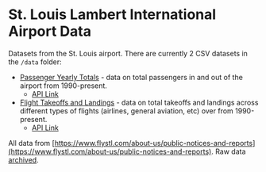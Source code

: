 # St. Louis Lambert International Airport Data

Datasets from the St. Louis airport. There are currently 2 CSV datasets in the `/data` folder:

* [Passenger Yearly Totals](https://github.com/gavinr/stl-lambert-airport-data/blob/master/data/passenger-yearly-totals-data.csv) - data on total passengers in and out of the airport from 1990-present.
    * [API Link](https://cdn.jsdelivr.net/gh/gavinr/stl-lambert-airport-data@master/data/passenger-yearly-totals-data.csv)
* [Flight Takeoffs and Landings](https://github.com/gavinr/stl-lambert-airport-data/blob/master/data/flight-takeoffs-and-landings.csv) - data on total takeoffs and landings across different types of flights (airlines, general aviation, etc) over from 1990-present.
    * [API Link](https://cdn.jsdelivr.net/gh/gavinr/stl-lambert-airport-data@master/data/flight-takeoffs-and-landings.csv)

All data from [https://www.flystl.com/about-us/public-notices-and-reports](https://www.flystl.com/about-us/public-notices-and-reports). Raw data [archived](https://github.com/gavinr/stl-lambert-airport-data/tree/master/raw_data).
